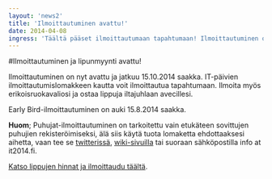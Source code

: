 ```yaml
---
layout: 'news2'
title: 'Ilmoittautuminen avattu!'
date: 2014-04-08
ingress: 'Täältä pääset ilmoittautumaan tapahtumaan! Ilmoittautuminen on nyt avattu ja jatkuu 15.10.2014 saakka. IT-päivien ilmoittautumislomakkeen kautta voit ilmoittautua tapahtumaan. Ilmoita myös erikoisruokavaliosi ja ostaa lippuja iltajuhlaan avecillesi.'
---
```

#Ilmoittautuminen ja lipunmyynti avattu!

Ilmoittautuminen on nyt avattu ja jatkuu 15.10.2014 saakka. IT-päivien ilmoittautumislomakkeen kautta voit ilmoittautua tapahtumaan. Ilmoita myös erikoisruokavaliosi ja ostaa lippuja iltajuhlaan avecillesi.

Early Bird-ilmoittautuminen on auki 15.8.2014 saakka.

**Huom**; Puhujat-ilmoittautuminen on tarkoitettu vain etukäteen sovittujen puhujien rekisteröimiseksi, älä siis käytä tuota lomaketta ehdottaaksesi aihetta, vaan tee se [twitterissä](https://twitter.com/itp2014), [wiki-sivuilla](https://wiki.helsinki.fi/display/IT2014) tai suoraan sähköpostilla info at it2014.fi. 

[Katso lippujen hinnat ja ilmoittaudu täältä](http://it2014.fi/ilmoittaudu.html).
